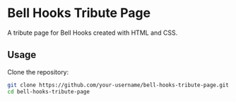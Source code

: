 # Bell Hooks Tribute Page

A tribute page for Bell Hooks created with HTML and CSS.

## Usage

Clone the repository:

```bash
git clone https://github.com/your-username/bell-hooks-tribute-page.git
cd bell-hooks-tribute-page
```
